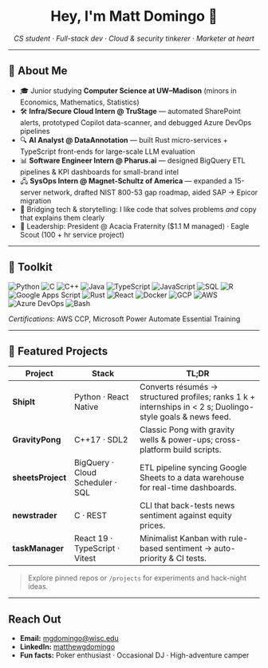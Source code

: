 <h1 align="center">Hey, I'm Matt Domingo 👋</h1>

<p align="center">
  <em>CS student · Full-stack dev · Cloud &amp; security tinkerer · Marketer at heart</em>
</p>

---

## 🌱 About Me
- 🎓  Junior studying **Computer Science at UW–Madison** (minors in Economics, Mathematics, Statistics)  
- 🛠️  **Infra/Secure Cloud Intern @ TruStage** — automated SharePoint alerts, prototyped Copilot data-scanner, and debugged Azure DevOps pipelines  
- 🔍  **AI Analyst @ DataAnnotation** — built Rust micro-services + TypeScript front-ends for large-scale LLM evaluation  
- 📊  **Software Engineer Intern @ Pharus.ai** — designed BigQuery ETL pipelines &amp; KPI dashboards for small-brand intel  
- 🖧  **SysOps Intern @ Magnet-Schultz of America** — expanded a 15-server network, drafted NIST 800-53 gap roadmap, aided SAP → Epicor migration  
- 🤝  Bridging tech &amp; storytelling: I like code that solves problems *and* copy that explains them clearly  
- 🌟  Leadership: President @ Acacia Fraternity (\$1.1 M managed) · Eagle Scout (100 + hr service project)  

---

## 🧰 Toolkit
![Python](https://img.shields.io/badge/Python-3670A0?logo=python&logoColor=white)
![C](https://img.shields.io/badge/C-555555?logo=c&logoColor=white)
![C++](https://img.shields.io/badge/C%2B%2B-00599C?logo=c%2B%2B&logoColor=white)
![Java](https://img.shields.io/badge/Java-ED8B00?logo=openjdk&logoColor=white)
![TypeScript](https://img.shields.io/badge/TypeScript-3178C6?logo=typescript&logoColor=white)
![JavaScript](https://img.shields.io/badge/JavaScript-F7DF1E?logo=javascript&logoColor=black)
![SQL](https://img.shields.io/badge/SQL-4479A1?logo=postgresql&logoColor=white)
![R](https://img.shields.io/badge/R-276DC3?logo=r&logoColor=white)
![Google Apps Script](https://img.shields.io/badge/Apps%20Script-4285F4?logo=googlecloud&logoColor=white)
![Rust](https://img.shields.io/badge/Rust-000000?logo=rust&logoColor=white)
![React](https://img.shields.io/badge/React-20232A?logo=react&logoColor=61DAFB)
![Docker](https://img.shields.io/badge/Docker-2496ED?logo=docker&logoColor=white)
![GCP](https://img.shields.io/badge/Google%20Cloud-4285F4?logo=googlecloud&logoColor=white)
![AWS](https://img.shields.io/badge/AWS-232F3E?logo=amazonaws&logoColor=white)
![Azure DevOps](https://img.shields.io/badge/Azure%20DevOps-0078D7?logo=azuredevops&logoColor=white)
![Bash](https://img.shields.io/badge/Bash-4EAA25?logo=gnubash&logoColor=white)

*Certifications*: AWS CCP, Microsoft Power Automate Essential Training  

---

## 🚀 Featured Projects

| Project | Stack | TL;DR |
| ------- | ----- | ----- |
| **ShipIt** | Python · React Native | Converts résumés → structured profiles; ranks 1 k + internships in &lt; 2 s; Duolingo-style goals &amp; news feed. |
| **GravityPong** | C++17 · SDL2 | Classic Pong with gravity wells &amp; power-ups; cross-platform build scripts. |
| **sheetsProject** | BigQuery · Cloud Scheduler · SQL | ETL pipeline syncing Google Sheets to a data warehouse for real-time dashboards. |
| **newstrader** | C · REST | CLI that back-tests news sentiment against equity prices. |
| **taskManager** | React 19 · TypeScript · Vitest | Minimalist Kanban with rule-based sentiment → auto-priority &amp; CI tests. |

> Explore pinned repos or `/projects` for experiments and hack-night ideas.

---

## Reach Out
- **Email:** mgdomingo@wisc.edu  
- **LinkedIn:** [matthewgdomingo](https://www.linkedin.com/in/matthewgdomingo/)  
- **Fun facts:** Poker enthusiast · Occasional DJ · High-adventure camper  
